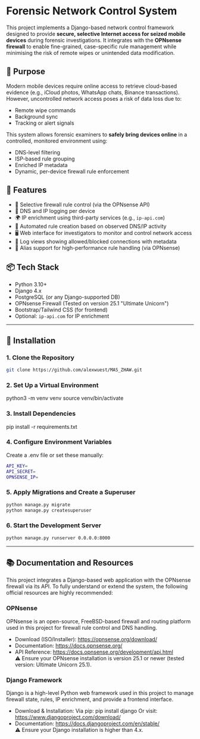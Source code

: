 # Forensic Network Control System

This project implements a Django-based network control framework designed to provide **secure, selective Internet access for seized mobile devices** during forensic investigations. It integrates with the **OPNsense firewall** to enable fine-grained, case-specific rule management while minimising the risk of remote wipes or unintended data modification.

## 🧭 Purpose

Modern mobile devices require online access to retrieve cloud-based evidence (e.g., iCloud photos, WhatsApp chats, Binance transactions). However, uncontrolled network access poses a risk of data loss due to:
- Remote wipe commands
- Background sync
- Tracking or alert signals

This system allows forensic examiners to **safely bring devices online** in a controlled, monitored environment using:
- DNS-level filtering
- ISP-based rule grouping
- Enriched IP metadata
- Dynamic, per-device firewall rule enforcement

## 🔧 Features

- 🔐 Selective firewall rule control (via the OPNsense API)
- 📄 DNS and IP logging per device
- 🌍 IP enrichment using third-party services (e.g., `ip-api.com`)
- 🧠 Automated rule creation based on observed DNS/IP activity
- 🖥️ Web interface for investigators to monitor and control network access
- 🔎 Log views showing allowed/blocked connections with metadata
- 🧱 Alias support for high-performance rule handling (via OPNsense)

## 📦 Tech Stack

- Python 3.10+
- Django 4.x
- PostgreSQL (or any Django-supported DB)
- OPNsense Firewall (Tested on version 25.1 "Ultimate Unicorn")
- Bootstrap/Tailwind CSS (for frontend)
- Optional: `ip-api.com` for IP enrichment

---

## 🚀 Installation

### 1. Clone the Repository

```bash
git clone https://github.com/alexwuest/MAS_ZHAW.git
```

### 2. Set Up a Virtual Environment
python3 -m venv venv
source venv/bin/activate

### 3. Install Dependencies
pip install -r requirements.txt

### 4. Configure Environment Variables
Create a .env file or set these manually:
```bash
API_KEY=
API_SECRET=
OPNSENSE_IP=
```

### 5. Apply Migrations and Create a Superuser
```bash
python manage.py migrate
python manage.py createsuperuser
```

### 6. Start the Development Server
```bash
python manage.py runserver 0.0.0.0:8000
```

---

## 📚 Documentation and Resources

This project integrates a Django-based web application with the OPNsense firewall via its API. To fully understand or extend the system, the following official resources are highly recommended:

### OPNsense
OPNsense is an open-source, FreeBSD-based firewall and routing platform used in this project for firewall rule control and DNS handling.

-   Download (ISO/Installer): https://opnsense.org/download/
-   Documentation: https://docs.opnsense.org/
-   API Reference: https://docs.opnsense.org/development/api.html  
⚠️ Ensure your OPNsense installation is version 25.1 or newer (tested version: Ultimate Unicorn 25.1).

### Django Framework
Django is a high-level Python web framework used in this project to manage firewall state, rules, IP enrichment, and provide a frontend interface.

-   Download & Installation:
    Via pip: pip install django
    Or visit: https://www.djangoproject.com/download/
-   Documentation: https://docs.djangoproject.com/en/stable/  
⚠️ Ensure your Django installation is higher than 4.x.
